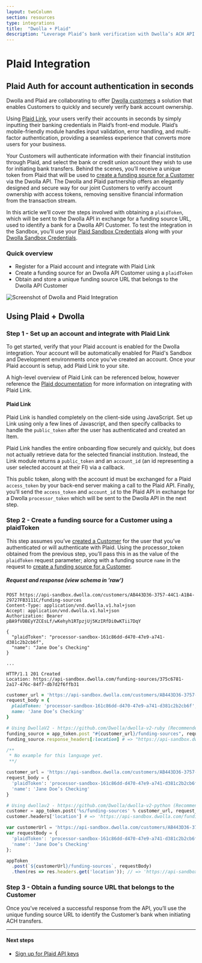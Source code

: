 ```yaml
---
layout: twoColumn
section: resources
type: integrations
title:  "Dwolla + Plaid"
description: "Leverage Plaid’s bank verification with Dwolla’s ACH API for secure account ownership validation."
---
```

# Plaid Integration

## Plaid Auth for account authentication in seconds

Dwolla and Plaid are collaborating to offer [Dwolla customers](https://www.dwolla.com/platform) a solution that enables Customers to quickly and securely verify bank account ownership.

Using [Plaid Link](https://plaid.com/docs/#creating-items-with-plaid-link), your users verify their accounts in seconds by simply inputting their banking credentials in Plaid’s front-end module. Plaid’s mobile-friendly module handles input validation, error handling, and multi-factor authentication, providing a seamless experience that converts more users for your business.

Your Customers will authenticate information with their financial institution through Plaid, and select the bank or credit union account they wish to use for initiating bank transfers. Behind the scenes, you’ll receive a unique token from Plaid that will be used to [create a funding source for a Customer](https://docsv2.dwolla.com/#create-a-funding-source-for-a-customer) via the Dwolla API. The Dwolla and Plaid partnership offers an elegantly designed and secure way for our joint Customers to verify account ownership with access tokens, removing sensitive financial information from the transaction stream.

In this article we’ll cover the steps involved with obtaining a `plaidToken`, which will be sent to the Dwolla API in exchange for a funding source URL, used to identify a bank for a Dwolla API Customer. To test the integration in the Sandbox, you’ll use your [Plaid Sandbox Credentials](https://dashboard.plaid.com/signup) along with your [Dwolla Sandbox Credentials](https://developers.dwolla.com/guides/sandbox-setup/).

### Quick overview

* Register for a Plaid account and integrate with Plaid Link
* Create a funding source for an Dwolla API Customer using a `plaidToken`
* Obtain and store a unique funding source URL that belongs to the Dwolla API Customer

![Screenshot of Dwolla and Plaid Integration](/images/dwolla-plaid-flow-3.png "Dwolla and Plaid Integration")

## Using Plaid + Dwolla

### Step 1 - Set up an account and integrate with Plaid Link
To get started, verify that your Plaid account is enabled for the Dwolla integration. Your account will be automatically enabled for Plaid's Sandbox and Development environments once you’ve created an account. Once your Plaid account is setup, add Plaid Link to your site.

A high-level overview of Plaid Link can be referenced below, however reference the [Plaid documentation](https://plaid.com/docs/link/dwolla/) for more information on integrating with Plaid Link.

#### Plaid Link
Plaid Link is handled completely on the client-side using JavaScript. Set up Link using only a few lines of Javascript, and then specify callbacks to handle the `public_token` after the user has authenticated and created an Item.

Plaid  Link handles the entire onboarding flow securely and quickly, but does not actually retrieve data for the selected financial institution. Instead, the Link module returns a `public_token` and an `account_id` (an id representing a user selected account at their FI) via a callback.

This  public token, along with the account id must be exchanged for a Plaid `access_token` by your back-end server making a call to the Plaid API. Finally, you’ll send the `access_token` and `account_id` to the Plaid API in exchange for a Dwolla `processor_token` which will be sent to the Dwolla API in the next step.

### Step 2 - Create a funding source for a Customer using a plaidToken

This step assumes you’ve [created a Customer](https://docsv2.dwolla.com/#create-a-customer) for the user that you’ve authenticated or will authenticate with Plaid. Using the processor_token obtained from the previous step, you’ll pass this in as the value of the `plaidToken` request parameter; along with a funding source `name` in the request to [create a funding source for a Customer](https://docsv2.dwolla.com/#new-funding-source-for-a-customer).

##### Request and response (view schema in 'raw')
```raw
POST https://api-sandbox.dwolla.com/customers/AB443D36-3757-44C1-A1B4-29727FB3111C/funding-sources
Content-Type: application/vnd.dwolla.v1.hal+json
Accept: application/vnd.dwolla.v1.hal+json
Authorization: Bearer pBA9fVDBEyYZCEsLf/wKehyh1RTpzjUj5KzIRfDi0wKTii7DqY

{
  "plaidToken": "processor-sandbox-161c86dd-d470-47e9-a741-d381c2b2cb6f",
  "name": "Jane Doe’s Checking"
}

...

HTTP/1.1 201 Created
Location: https://api-sandbox.dwolla.com/funding-sources/375c6781-2a17-476c-84f7-db7d2f6ffb31
```
```ruby
customer_url = 'https://api-sandbox.dwolla.com/customers/AB443D36-3757-44C1-A1B4-29727FB3111C'
request_body = {
  plaidToken: 'processor-sandbox-161c86dd-d470-47e9-a741-d381c2b2cb6f',
  name: 'Jane Doe’s Checking'
}

# Using DwollaV2 - https://github.com/Dwolla/dwolla-v2-ruby (Recommended)
funding_source = app_token.post "#{customer_url}/funding-sources", request_body
funding_source.response_headers[:location] # => "https://api-sandbox.dwolla.com/funding-sources/375c6781-2a17-476c-84f7-db7d2f6ffb31"
```
```php
/**
 * No example for this language yet.
 **/
```
```python
customer_url = 'https://api-sandbox.dwolla.com/customers/AB443D36-3757-44C1-A1B4-29727FB3111C'
request_body = {
  'plaidToken': 'processor-sandbox-161c86dd-d470-47e9-a741-d381c2b2cb6f',
  'name': 'Jane Doe’s Checking'
}

# Using dwollav2 - https://github.com/Dwolla/dwolla-v2-python (Recommended)
customer = app_token.post('%s/funding-sources' % customer_url, request_body)
customer.headers['location'] # => 'https://api-sandbox.dwolla.com/funding-sources/375c6781-2a17-476c-84f7-db7d2f6ffb31'
```
```javascript
var customerUrl = 'https://api-sandbox.dwolla.com/customers/AB443D36-3757-44C1-A1B4-29727FB3111C';
var requestBody = {
  'plaidToken': 'processor-sandbox-161c86dd-d470-47e9-a741-d381c2b2cb6f',
  'name': 'Jane Doe’s Checking'
};

appToken
  .post(`${customerUrl}/funding-sources`, requestBody)
  .then(res => res.headers.get('location')); // => 'https://api-sandbox.dwolla.com/funding-sources/375c6781-2a17-476c-84f7-db7d2f6ffb31'

```

### Step 3 - Obtain a funding source URL that belongs to the Customer
Once you’ve received a successful response from the API, you’ll use the unique funding source URL to identify the Customer’s bank when initiating ACH transfers.

* * *

#### Next steps

* [Sign up for Plaid API keys](https://dashboard.plaid.com/signup)